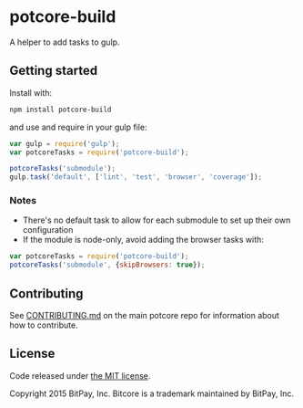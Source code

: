 # potcore-build

A helper to add tasks to gulp.

## Getting started

Install with:

```sh
npm install potcore-build
```

and use and require in your gulp file: 

```javascript
var gulp = require('gulp');
var potcoreTasks = require('potcore-build');

potcoreTasks('submodule');
gulp.task('default', ['lint', 'test', 'browser', 'coverage']);
```

### Notes

* There's no default task to allow for each submodule to set up their own configuration
* If the module is node-only, avoid adding the browser tasks with:
```javascript
var potcoreTasks = require('potcore-build');
potcoreTasks('submodule', {skipBrowsers: true});
```

## Contributing

See [CONTRIBUTING.md](https://github.com/bitpay/potcore) on the main potcore repo for information about how to contribute.

## License

Code released under [the MIT license](https://github.com/bitpay/potcore/blob/master/LICENSE).

Copyright 2015 BitPay, Inc. Bitcore is a trademark maintained by BitPay, Inc.

